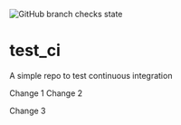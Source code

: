 ![GitHub branch checks state](https://img.shields.io/github/checks-status/Naktakala/test_ci/main?label=main)
# test_ci
A simple repo to test continuous integration

Change 1
Change 2

Change 3

